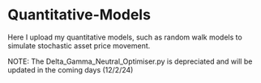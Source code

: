 # Quantitative-Models

Here I upload my quantitative models, such as random walk models to simulate stochastic asset price movement.

NOTE: The Delta_Gamma_Neutral_Optimiser.py is depreciated and will be updated in the coming days (12/2/24)
